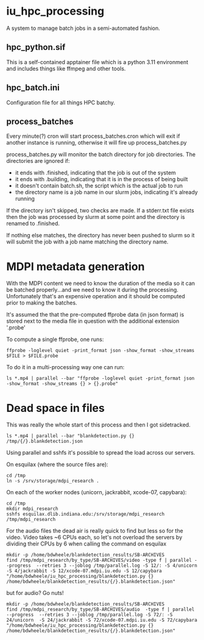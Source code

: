 # iu_hpc_processing

A system to manage batch jobs in a semi-automated fashion.

## hpc_python.sif
This is a self-contained apptainer file which is a python 3.11 environment and
includes things like ffmpeg and other tools.

## hpc_batch.ini
Configuration file for all things HPC batchy.

## process_batches
Every minute(?) cron will start process_batches.cron which will exit if 
another instance is running, otherwise it will fire up process_batches.py

process_batches.py will monitor the batch directory for job directories.  The
directories are ignored if:
* it ends with .finished, indicating that the job is out of the system
* it ends with .building, indicating that it is in the process of being built
* it doesn't contain batch.sh, the script which is the actual job to run
* the directory name is a job name in our slurm jobs, indicating it's 
  already running

If the directory isn't skipped, two checks are made.  If a stderr.txt file
exists then the job was processed by slurm at some point and the directory is
renamed to .finished.

If nothing else matches, the directory has never been pushed to slurm so it
will submit the job with a job name matching the directory name.


# MDPI metadata generation
With the MDPI content we need to know the duration of the media so it can be 
batched properly...and we need to know it during the processing.  Unfortunately 
that's an expensive operation and it should be computed prior to making the 
batches.

It's assumed the that the pre-computed ffprobe data (in json format) is
stored next to the media file in question with the additional extension '.probe'

To compute a single ffprobe, one runs:
```
ffprobe -loglevel quiet -print_format json -show_format -show_streams $FILE > $FILE.probe
```

To do it in a multi-processing way one can run:
```
ls *.mp4 | parallel --bar "ffprobe -loglevel quiet -print_format json -show_format -show_streams {} > {}.probe"
```

# Dead space in files
This was really the whole start of this process and then I got sidetracked.  

```
ls *.mp4 | parallel --bar "blankdetection.py {} /tmp/{/}.blankdetection.json
```

Using parallel and sshfs it's possible to spread the load across our servers.

On esquilax (where the source files are):
```
cd /tmp
ln -s /srv/storage/mdpi_research .
```

On each of the worker nodes (unicorn, jackrabbit, xcode-07, capybara):
```
cd /tmp
mkdir mdpi_research
sshfs esquilax.dlib.indiana.edu:/srv/storage/mdpi_research /tmp/mdpi_research
```

For the audio files the dead air is really quick to find but less so for the
video.  Video takes ~6 CPUs each, so let's not overload the servers by dividing
their CPUs by 6 when calling the command on esquilax

```
mkdir -p /home/bdwheele/blankdetection_results/SB-ARCHIVES
find /tmp/mdpi_research/by_type/SB-ARCHIVES/video -type f | parallel --progress  --retries 3 --joblog /tmp/parallel.log -S 12/: -S 4/unicorn  -S 4/jackrabbit -S 12/xcode-07.mdpi.iu.edu -S 12/capybara   "/home/bdwheele/iu_hpc_processing/blankdetection.py {} /home/bdwheele/blankdetection_results/{/}.blankdetection.json"
```

but for audio?  Go nuts!

```
mkdir -p /home/bdwheele/blankdetection_results/SB-ARCHIVES
find /tmp/mdpi_research/by_type/SB-ARCHIVES/audio  -type f | parallel --progress  --retries 3 --joblog /tmp/parallel.log -S 72/: -S 24/unicorn  -S 24/jackrabbit -S 72/xcode-07.mdpi.iu.edu -S 72/capybara   "/home/bdwheele/iu_hpc_processing/blankdetection.py {} /home/bdwheele/blankdetection_results/{/}.blankdetection.json"
```

